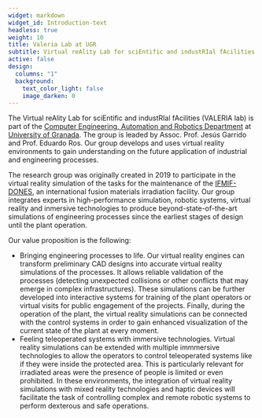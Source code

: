 ```yaml
---
widget: markdown
widget_id: Introduction-text
headless: true
weight: 10
title: Valeria Lab at UGR
subtitle: Virtual reAlity Lab for sciEntific and industRIal fAcilities
active: false
design:
  columns: "1"
  background:
    text_color_light: false
    image_darken: 0
---
```

The Virtual reAlity Lab for sciEntific and industRIal fAcilities (VALERIA lab) is part of the [Computer Engineering, Automation and Robotics Department](https://icar.ugr.es/) at [University of Granada](https://www.ugr.es). The group is leaded by Assoc. Prof. Jesús Garrido and Prof. Eduardo Ros. Our group develops and uses virtual reality environments to gain understanding on the future application of industrial and engineering processes.

The research group was originally created in 2019 to participate in the virtual reality simulation of the tasks for the maintenance of the [IFMIF-DONES](https://ifmifdones.org/), an international fusion materials irradiation facility. Our group integrates experts in high-performance simulation, robotic systems, virtual reality and inmersive technologies to produce beyond-state-of-the-art simulations of engineering processes since the earliest stages of design until the plant operation.

Our value proposition is the following:

* Bringing engineering processes to life. Our virtual reality engines can transform preliminary CAD designs into accurate virtual reality simulations of the processes. It allows reliable validation of the processes (detecting unexpected collisions or other conflicts that may emerge in complex infrastructures). These simulations can be further developed into interactive systems for training of the plant operators or virtual visits for public engagement of the projects. Finally, during the operation of the plant, the virtual reality simulations can be connected with the control systems in order to gain enhanced visualization of the current state of the plant at every moment.
* Feeling teleoperated systems with immersive technologies. Virtual reality simulations can be extended with multiple immmersive technologies to allow the operators to control teleoperated systems like if they were inside the protected area. This is particularly relevant for irradiated areas were the presence of people is limited or even prohibited. In these environments, the integration of virtual reality simulations with mixed reality technologies and haptic devices will facilitate the task of controlling complex and remote robotic systems to perform dexterous and safe operations.